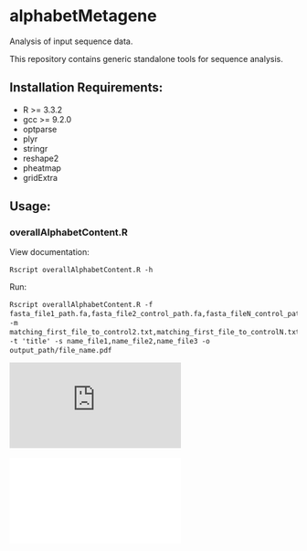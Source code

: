 # alphabetMetagene
Analysis of input sequence data.

This repository contains generic standalone tools for sequence analysis.

## Installation Requirements:
* R >= 3.3.2
* gcc >= 9.2.0
* optparse
* plyr
* stringr
* reshape2
* pheatmap
* gridExtra

## Usage:

### overallAlphabetContent.R

View documentation:

    Rscript overallAlphabetContent.R -h
    
Run:

    Rscript overallAlphabetContent.R -f fasta_file1_path.fa,fasta_file2_control_path.fa,fasta_fileN_control_path.fa -m matching_first_file_to_control2.txt,matching_first_file_to_controlN.txt -t 'title' -s name_file1,name_file2,name_file3 -o output_path/file_name.pdf
    

![HepG2_ACGT_tandem_nuc_matched_controls.pdf](https://github.com/ulitskyLab/alphabetMetagene/files/7283977/HepG2_ACGT_tandem_nuc_matched_controls.pdf)

![overallAlphabetContentExample](examples/overallAlphabetContentOutputExample.pdf)
